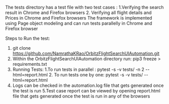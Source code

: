 The tests directory has a test file with two test cases :
1.Verifying the search result in Chrome and Firefox browsers
2. Verifying all flight details and Prices in Chrome and Firefox browsers
The framework is implemented using Page object modeling and can run tests parallelly in Chrome and Firefox browser

Steps to Run the test:
1. git clone https://github.com/NamrathaKRao/OrbitzFlightSearchUIAutomation.git
2. Within the OrbitzFlightSearchUIAutomation directory run: pip3 freeze > requirements.txt
3. Running Tests:
    1.To run tests in parallel : pytest -s -v tests/ -n 2 --html=report.html
    2. To run tests one by one: pytest -s -v tests/ --html=report.html
4. Logs can be checked in the automation.log file that gets generated once the test is run
5.Test case report can be viewed by opening report.html file that gets generated once the test is run in any of the browsers

